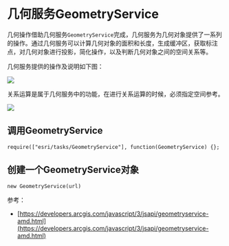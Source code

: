 # 几何服务GeometryService #
几何操作借助几何服务`GeometryService`完成，几何服务为几何对象提供了一系列的操作。通过几何服务可以计算几何对象的面积和长度，生成缓冲区，获取标注点，对几何对象进行投影，简化操作，以及判断几何对象之间的空间关系等。

几何服务提供的操作及说明如下图：

![](https://i.imgur.com/daHmEew.png)

关系运算是属于几何服务中的功能，在进行关系运算的时候，必须指定空间参考。

![](https://i.imgur.com/iTrKFYW.png)

## 调用GeometryService ##
	require(["esri/tasks/GeometryService"], function(GeometryService) {};

## 创建一个GeometryService对象 ##
	new GeometryService(url)


参考：

- [https://developers.arcgis.com/javascript/3/jsapi/geometryservice-amd.html](https://developers.arcgis.com/javascript/3/jsapi/geometryservice-amd.html)